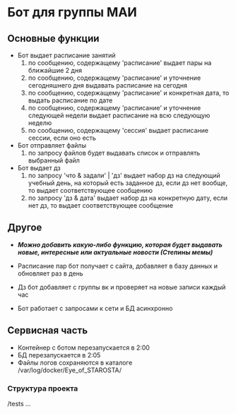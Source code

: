 # Бот для группы МАИ

## Основные функции

- Бот выдает расписание занятий
   1. по сообщению, содержащему 'расписание' выдает пары на ближайшие 2 дня
   2. по сообщению, содержащему 'расписание' и уточнение сегодняшнего дня выдавать расписание на сегодня
   3. по сообщению, содержащему 'расписание' и конкретная дата, то выдать расписание по дате
   4. по сообщению, содержащему 'расписание' и уточнение следующей недели выдает расписание на всю следующую неделю
   5. по сообщению, содержащему 'сессия' выдает расписание сессии, если оно есть
- Бот отправляет файлы
   1. по запросу файлов будет выдавать список и отправлять выбранный файл
- Бот выдает дз
   1. по запросу 'что & задали' | 'дз' выдает набор дз на следующий учебный день, на который есть заданное дз, если дз нет вообще, то выдает соответствующее сообщению
   2. по запросу 'дз & дата' выдает набор дз на конкретную дату, если нет дз, то выдает соответствующее сообщение

## Другое

- ***Можно добавить какую-либо функцию, которая будет выдавать новые, интересные или актуальные новости (Степины мемы)***

- Расписание пар бот получает с сайта, добавляет в базу данных и обновляет раз в день

- Дз бот добавляет с группы вк и проверяет на новые записи каждый час

- Бот работает с запросами к сети и БД асинхронно

## Cервисная часть

- Контейнер с ботом перезапускается в 2:00
- БД перезапускается в 2:05
- Файлы логов сохраняются в каталоге /var/log/docker/Eye_of_STAROSTA/
  
### Структура проекта

/tests
  ...
